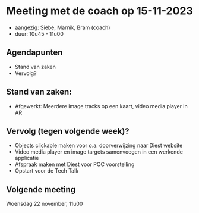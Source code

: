 # Meeting met de coach op 15-11-2023
* aangezig: Siebe, Marnik, Bram (coach)
* duur: 10u45 - 11u00

## Agendapunten
* Stand van zaken
* Vervolg?

## Stand van zaken: 
* Afgewerkt: Meerdere image tracks op een kaart, video media player in AR

## Vervolg (tegen volgende week)?
* Objects clickable maken voor o.a. doorverwijzing naar Diest website
* Video media player en image targets samenvoegen in een werkende applicatie
* Afspraak maken met Diest voor POC voorstelling
* Opstart voor de Tech Talk

## Volgende meeting
Woensdag 22 november, 11u00

